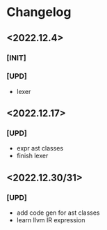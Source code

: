 # Changelog

## <2022.12.4>
### [INIT]
### [UPD]
- lexer

## <2022.12.17>
### [UPD]
- expr ast classes
- finish lexer

## <2022.12.30/31>
### [UPD]
- add code gen for ast classes
- learn llvm IR expression
